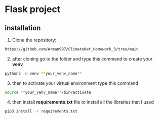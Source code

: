 # Flask project

## installation

1. Clone the repository:

```sh
https://github.com/Arman997/ClimateNet_Homework_3/tree/main
```

2. after cloning go to the folder and type this command to create your **venv**

```sh
python3 -m venv **your_venv_name**
```

3. then to activate your virtual environment type this command

```sh
source **your_venv_name**/bin/activate 
```

4. then install **requirements.txt** file to install all the libraries that I used

```sh
pip3 install -r requirements.txt
```
